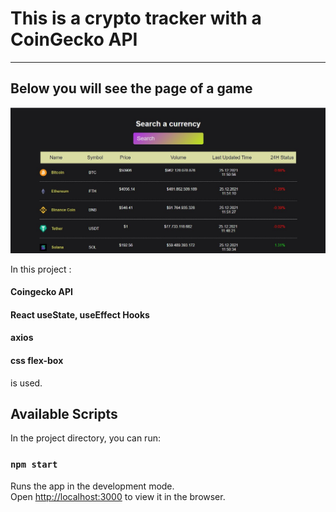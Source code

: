 # This is a crypto tracker with a CoinGecko API

---

## Below you will see the page of a game

![alt text](https://github.com/barisdevjs/crypto-tracker/blob/main/crypto.jpg)

In this project :
#### Coingecko API
#### React useState, useEffect Hooks
#### axios
#### css flex-box 
is used.


## Available Scripts

In the project directory, you can run:

### `npm start`

Runs the app in the development mode.\
Open [http://localhost:3000](http://localhost:3000) to view it in the browser. 




